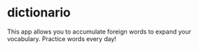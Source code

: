 # dictionario
This app allows you to accumulate foreign words to expand your vocabulary. Practice words every day!
